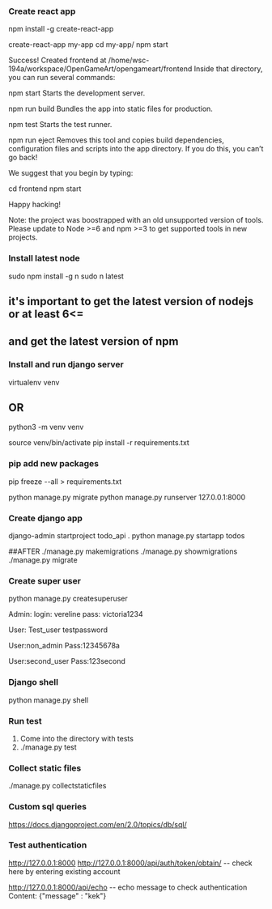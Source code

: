 ### Create react app
npm install -g create-react-app

create-react-app my-app
cd my-app/
npm start

Success! Created frontend at /home/wsc-194a/workspace/OpenGameArt/opengameart/frontend
Inside that directory, you can run several commands:

  npm start
    Starts the development server.

  npm run build
    Bundles the app into static files for production.

  npm test
    Starts the test runner.

  npm run eject
    Removes this tool and copies build dependencies, configuration files
    and scripts into the app directory. If you do this, you can’t go back!

We suggest that you begin by typing:

  cd frontend
  npm start

Happy hacking!

Note: the project was boostrapped with an old unsupported version of tools.
Please update to Node >=6 and npm >=3 to get supported tools in new projects.


### Install latest node

sudo npm install -g n
sudo n latest
## it's important to get the latest version of nodejs or at least 6<=
## and get the latest version of npm 

### Install and run django server

virtualenv venv
## OR
python3 -m venv venv

source venv/bin/activate
pip install -r requirements.txt

### pip add new packages
pip freeze --all > requirements.txt

python manage.py migrate
python manage.py runserver 127.0.0.1:8000


### Create django app
django-admin startproject todo_api .
python manage.py startapp todos

##AFTER
./manage.py makemigrations
./manage.py showmigrations
./manage.py migrate


### Create super user
python manage.py createsuperuser

Admin:
login: vereline
pass: victoria1234

User:
Test_user
testpassword

User:non_admin
Pass:12345678a

User:second_user
Pass:123second
### Django shell
python manage.py shell


### Run test
1. Come into the directory with tests
2. ./manage.py test

### Collect static files
./manage.py collectstaticfiles

### Custom sql queries
https://docs.djangoproject.com/en/2.0/topics/db/sql/



### Test authentication
http://127.0.0.1:8000
http://127.0.0.1:8000/api/auth/token/obtain/ -- check here by entering existing account

http://127.0.0.1:8000/api/echo -- echo message to check authentication
Content: {"message" : "kek"}




